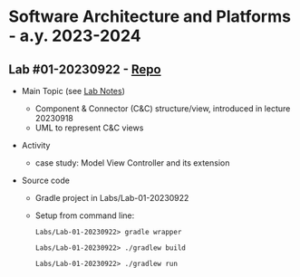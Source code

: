 # Software Architecture and Platforms - a.y. 2023-2024

## Lab #01-20230922 - [Repo](https://github.com/pslab-unibo/sap-2023-2024.git) 

- Main Topic (see [Lab Notes](https://docs.google.com/document/d/1oZprsaZiSVrp5gsNEKnNra0WQ4CWwGY7xwaf7X8YiXg/edit?usp=sharing))
	- Component & Connector (C&C) structure/view, introduced in lecture 20230918
	- UML to represent C&C views    
- Activity
	- case study: Model View Controller and its extension
	
- Source code
	- Gradle project in Labs/Lab-01-20230922
	- Setup from command line:
		
		`Labs/Lab-01-20230922> gradle wrapper`

		`Labs/Lab-01-20230922> ./gradlew build`

		`Labs/Lab-01-20230922> ./gradlew run`
		
		
		
		
